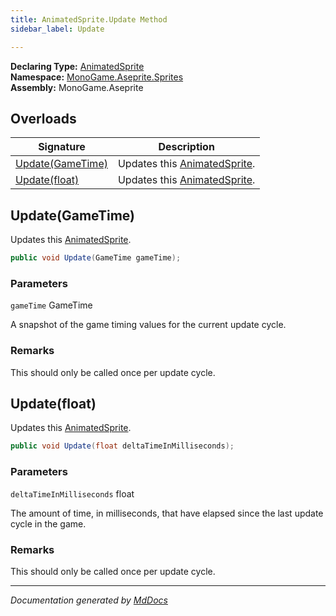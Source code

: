 ```yaml
---
title: AnimatedSprite.Update Method
sidebar_label: Update

---
```


**Declaring Type:** [AnimatedSprite](../)  
**Namespace:** [MonoGame.Aseprite.Sprites](../../)  
**Assembly:** MonoGame.Aseprite

## Overloads

| Signature                           | Description                                 |
| ----------------------------------- | ------------------------------------------- |
| [Update(GameTime)](#updategametime) | Updates this [AnimatedSprite](../). |
| [Update(float)](#updatefloat)       | Updates this [AnimatedSprite](../). |

## Update(GameTime)

Updates this [AnimatedSprite](../).

```csharp
public void Update(GameTime gameTime);
```

### Parameters

`gameTime`  GameTime

A snapshot of the game timing values for the current update cycle.

### Remarks

This should only be called once per update cycle.

## Update(float)

Updates this [AnimatedSprite](../).

```csharp
public void Update(float deltaTimeInMilliseconds);
```

### Parameters

`deltaTimeInMilliseconds`  float

The amount of time, in milliseconds, that have elapsed since the last update cycle in the game.

### Remarks

This should only be called once per update cycle.

___

*Documentation generated by [MdDocs](https://github.com/ap0llo/mddocs)*
